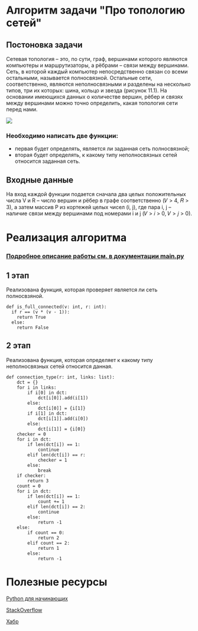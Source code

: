 # Алгоритм задачи "Про топологию сетей"
## Постоновка задачи
Сетевая топология – это, по сути, граф, вершинами которого являются компьютеры и маршрутизаторы, а рёбрами – связи между вершинами. Сеть, в которой каждый компьютер непосредственно связан со всеми остальными, называется полносвязной. Остальные сети, соответственно, являются неполносвязными и разделены на несколько типов, три их которых: шина, кольцо и звезда (рисунок 11.1). На основании имеющихся данных о количестве вершин, рёбер и связях между вершинами можно точно определить, какая топология сети перед нами.

![ ](https://downloader.disk.yandex.ru/preview/d3a30cc6eaf60f6c855b800e3e579d050bceefbe1d0986a7640cad03fddbd996/62288db0/2kkeAbtCPWaZMO23NzJGrhf6XQgVANSylIaVcqtL-uO5CnvvvN5TICYqy7-S-yEVyqvvEXGCyO-6Pk8_M-sphQ%3D%3D?uid=0&filename=%D1%82%D0%BE%D0%BF%D0%BE%D0%BB%D0%BE%D0%B3%D0%B8%D1%8F%20%D1%81%D0%B5%D1%82%D0%B5%D0%B9.png&disposition=inline&hash=&limit=0&content_type=image%2Fpng&owner_uid=0&tknv=v2&size=2048x2048)
### Необходимо написать две функции:
- первая будет определять, является ли заданная сеть полносвязной;
- вторая будет определять, к какому типу неполносвязных сетей относится заданная сеть.
## Входные данные
На вход каждой функции подается сначала два целых положительных числа V и R – число вершин и рёбер в графе соответственно (𝑉 > 4, 𝑅 > 3), а затем массив P из кортежей целых чисел (i, j), где пара i, j – наличие связи между вершинами под номерами i и j (𝑉 > 𝑖 > 0, 𝑉 > 𝑗 > 0).
# Реализация алгоритма
### [Подробное описание работы см. в документации main.py](https://github.com/cthulhu41/vvpd6/blob/main/main.py)
## 1 этап
Реализована функция, которая проверяет является ли сеть полносвзяной.
```
def is_full_connected(v: int, r: int):
  if r == (v * (v - 1)):
    return True
  else:
    return False
```
## 2 этап
Реализована функция, которая определяет к какому типу неполносвязных сетей относится данная.
```
def connection_type(r: int, links: list):
    dct = {}
    for i in links:
        if i[0] in dct:
            dct[i[0]].add(i[1])
        else:
            dct[i[0]] = {i[1]}
        if i[1] in dct:
            dct[i[1]].add(i[0])
        else:
            dct[i[1]] = {i[0]}
    checker = 0
    for i in dct:
        if len(dct[i]) == 1:
            continue
        elif len(dct[i]) == r:
            checker = 1
        else:
            break
    if checker:
        return 3
    count = 0
    for i in dct:
        if len(dct[i]) == 1:
            count += 1
        elif len(dct[i]) == 2:
            continue
        else:
            return -1
    else:
        if count == 0:
            return 2
        elif count == 2:
            return 1
        else:
            return -1

```

# Полезные ресурсы
[Python для начинающих](https://www.cyberforum.ru/python-beginners/)

[StackOverflow](https://ru.stackoverflow.com/)

[Хабр](https://habr.com/ru/all/)
